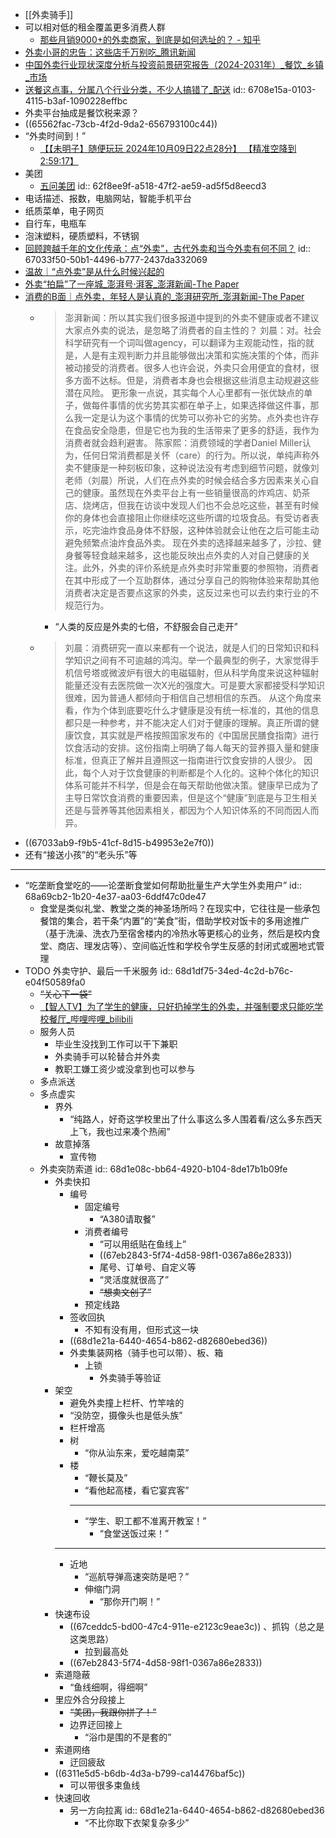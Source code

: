 - [[外卖骑手]]
- 可以相对低的租金覆盖更多消费人群
	- [那些月销9000+的外卖商家，到底是如何选址的？ - 知乎](https://zhuanlan.zhihu.com/p/41446888)
- [外卖小哥的忠告：这些店千万别吃_腾讯新闻](https://new.qq.com/rain/a/20210423A05M2A00)
- [中国外卖行业现状深度分析与投资前景研究报告（2024-2031年）_餐饮_乡镇_市场](https://www.sohu.com/a/825940876_730526)
- [送餐这点事，分属八个行业分类，不少人搞错了_配送](https://www.sohu.com/a/291184525_99916761)
  id:: 6708e15a-0103-4115-b3af-1090228effbc
- 外卖平台抽成是餐饮税来源？
- ((65562fac-73cb-4f2d-9da2-656793100c44))
- “外卖时间到！”
	- [【【未明子】随便玩玩 2024年10月09日22点28分】 【精准空降到 2:59:17】](https://www.bilibili.com/video/BV1S22KYZEqn/?share_source=copy_web&vd_source=24175964b0df2fcc2c022cae23517fdc&t=10757)
- 美团
	- [五问美团](https://mp.weixin.qq.com/s/yrqcBydwULK6UKATwXosZw)
	  id:: 62f8ee9f-a518-47f2-ae59-ad5f5d8eecd3
- 电话描述、报数，电脑网站，智能手机平台
- 纸质菜单，电子网页
- 自行车，电瓶车
- 泡沫塑料，硬质塑料，不锈钢
- [回顾跨越千年的文化传承：点“外卖”，古代外卖和当今外卖有何不同？](https://baijiahao.baidu.com/s?id=1796626927901143008)
  id:: 67033f50-50b1-4496-b777-2437da332069
- [温故｜“点外卖”是从什么时候兴起的](https://baijiahao.baidu.com/s?id=1649435504685564303)
- [外卖“拍扁”了一座城_澎湃号·湃客_澎湃新闻-The Paper](https://www.thepaper.cn/newsDetail_forward_3180330)
- [消费的B面｜点外卖，年轻人是认真的_澎湃研究所_澎湃新闻-The Paper](https://www.thepaper.cn/newsDetail_forward_8420052)
	- >澎湃新闻：所以其实我们很多报道中提到的外卖不健康或者不建议大家点外卖的说法，是忽略了消费者的自主性的？
	  刘晨：对。社会科学研究有一个词叫做agency，可以翻译为主观能动性，指的就是，人是有主观判断力并且能够做出决策和实施决策的个体，而非被动接受的消费者。很多人也许会说，外卖只会用便宜的食材，很多方面不达标。但是，消费者本身也会根据这些消息主动规避这些潜在风险。
	  更形象一点说，其实每个人心里都有一张优缺点的单子，做每件事情的优劣势其实都在单子上，如果选择做这件事，那么我一定是认为这个事情的优势可以弥补它的劣势。点外卖也许存在食品安全隐患，但是它也为我的生活带来了更多的舒适，我作为消费者就会趋利避害。
	  陈家熙：消费领域的学者Daniel Miller认为，任何日常消费都是关怀（care）的行为。所以说，单纯声称外卖不健康是一种刻板印象，这种说法没有考虑到细节问题，就像刘老师（刘晨）所说，人们在点外卖的时候会结合多方因素来关心自己的健康。虽然现在外卖平台上有一些销量很高的炸鸡店、奶茶店、烧烤店，但我在访谈中发现人们也不会总吃这些，甚至有时候你的身体也会直接阻止你继续吃这些所谓的垃圾食品。有受访者表示，吃完油炸食品身体不舒服，这种体验就会让他在之后可能主动避免频繁点油炸食品外卖。
	  现在外卖的选择越来越多了，沙拉、健身餐等轻食越来越多，这也能反映出点外卖的人对自己健康的关注。此外，外卖的评价系统是点外卖时非常重要的参照物，消费者在其中形成了一个互助群体，通过分享自己的购物体验来帮助其他消费者决定是否要点这家的外卖，这反过来也可以去约束行业的不规范行为。
		- “人类的反应是外卖的七倍，不舒服会自己走开”
	- >刘晨：消费研究一直以来都有一个说法，就是人们的日常知识和科学知识之间有不可逾越的鸿沟。举一个最典型的例子，大家觉得手机信号塔或微波炉有很大的电磁辐射，但从科学角度来说这种辐射能量还没有去医院做一次X光的强度大。可是要大家都接受科学知识很难，因为普通人都倾向于相信自己想相信的东西。
	  从这个角度来看，作为个体到底要吃什么才健康是没有统一标准的，其他的信息都只是一种参考，并不能决定人们对于健康的理解。真正所谓的健康饮食，其实就是严格按照国家发布的《中国居民膳食指南》进行饮食活动的安排。这份指南上明确了每人每天的营养摄入量和健康标准，但真正了解并且遵照这一指南进行饮食安排的人很少。
	  因此，每个人对于饮食健康的判断都是个人化的。这种个体化的知识体系可能并不科学，但是会在每天帮助他做决策。健康早已成为了主导日常饮食消费的重要因素，但是这个“健康”到底是与卫生相关还是与营养等其他因素相关，都因为个人知识体系的不同而因人而异。
- ((67033ab9-f9b5-41cf-8d15-b49953e2e7f0))
- 还有“接送小孩”的“老头乐”等
- ---
- “吃垄断食堂吃的——论垄断食堂如何帮助批量生产大学生外卖用户”
  id:: 68a69cb2-1b20-4e37-aa03-6ddf47c0de47
	- 食堂是类似礼堂、教堂之类的神圣场所吗？在现实中，它往往是一些承包餐馆的集合，若干条“内置”的“美食”街，借助学校对饭卡的多用途推广（基于洗澡、洗衣乃至宿舍楼内的冷热水等更核心的业务，然后是校内食堂、商店、理发店等）、空间临近性和学校令学生反感的封闭式或圈地式管理
- TODO 外卖守护、最后一千米服务
  id:: 68d1df75-34ed-4c2d-b76c-e04f50589fa0
	- ~~“关心下一袋”~~
	- [【智人TV】为了学生的健康，只好扔掉学生的外卖，并强制要求只能吃学校餐厅_哔哩哔哩_bilibili](https://www.bilibili.com/video/BV1jHpvzvEP3/)
	- 服务人员
		- 毕业生没找到工作可以干下兼职
		- 外卖骑手可以轮替合并外卖
		- 教职工嫌工资少或没拿到也可以参与
	- 多点派送
	- 多点虚实
		- 界外
			- “纯路人，好奇这学校里出了什么事这么多人围着看/这么多东西天上飞，我也过来凑个热闹”
		- 故意掉落
			- 宣传物
	- 外卖突防索道
	  id:: 68d1e08c-bb64-4920-b104-8de17b1b09fe
		- 外卖快扣
			- 编号
				- 固定编号
					- “A380请取餐”
				- 消费者编号
					- “可以用纸贴在鱼线上”
					- ((67eb2843-5f74-4d58-98f1-0367a86e2833))
					- 尾号、订单号、自定义等
					- “灵活度就很高了”
					- ~~“想卖文创了”~~
				- 预定线路
			- 签收回执
				- 不知有没有用，但形式这一块
			- ((68d1e21a-6440-4654-b862-d82680ebed36))
			- 外卖集装网格（骑手也可以带）、板、箱
				- 上锁
					- 外卖骑手等验证
		- 架空
			- 避免外卖撞上栏杆、竹竿啥的
			- “没防空，摄像头也是低头族”
			- 栏杆增高
			- 树
				- “你从汕东来，爱吃越南菜”
			- 楼
				- “鞭长莫及”
				- “看他起高楼，看它宴宾客”
				- ---
				- “学生、职工都不准离开教室！”
					- “食堂送饭过来！”
			- ---
			- 近地
				- “巡航导弹高速突防是吧？”
				- 伸缩门洞
					- “那你开门啊！”
		- 快速布设
			- ((67ceddc5-bd00-47c4-911e-e2123c9eae3c)) 、抓钩（总之是这类思路）
				- 拉到最高处
			- ((67eb2843-5f74-4d58-98f1-0367a86e2833))
		- 索道隐蔽
			- “鱼线细啊，得细啊”
		- 里应外合分段接上
			- ~~“美团，我跟你拼了！”~~
			- 边界迂回接上
				- “浴巾是围的不是套的”
		- 索道网络
			- 迂回疲敌
		- ((6311e5d5-b6db-4d3a-b799-ca14476baf5c))
			- 可以带很多束鱼线
		- 快速回收
			- 另一方向拉离
			  id:: 68d1e21a-6440-4654-b862-d82680ebed36
				- “不比你取下衣架复杂多少”